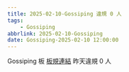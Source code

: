 ```yaml
---
title: 2025-02-10-Gossiping 違規 0 人
tags:
    - Gossiping
abbrlink: 2025-02-10-Gossiping
date: Gossiping-2025-02-10 12:00:00
---
```

Gossiping 板 [板規連結](https://www.ptt.cc/bbs/Gossiping/M.1637425085.A.07D.html)
昨天違規 0 人
